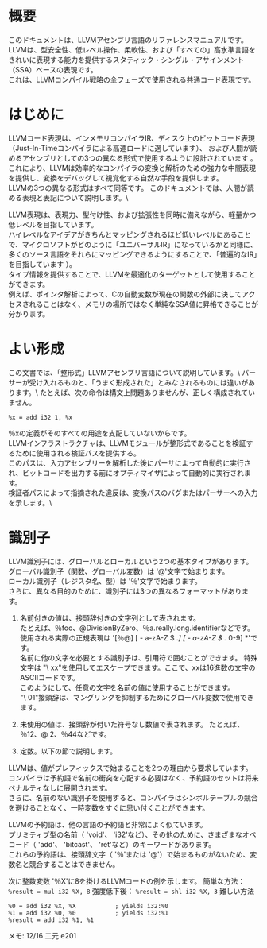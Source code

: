 # 概要
このドキュメントは、LLVMアセンブリ言語のリファレンスマニュアルです。\
LLVMは、型安全性、低レベル操作、柔軟性、および「すべての」高水準言語をきれいに表現する能力を提供するスタティック・シングル・アサインメント（SSA）ベースの表現です。\
これは、LLVMコンパイル戦略の全フェーズで使用される共通コード表現です。

# はじめに
LLVMコード表現は、インメモリコンパイラIR、ディスク上のビットコード表現（Just-In-Timeコンパイラによる高速ロードに適しています）、
および人間が読めるアセンブリとしての3つの異なる形式で使用するように設計されています 。 \
これにより、LLVMは効率的なコンパイラの変換と解析のための強力な中間表現を提供し、変換をデバッグして視覚化する自然な手段を提供します。\
LLVMの3つの異なる形式はすべて同等です。 このドキュメントでは、人間が読める表現と表記について説明します。\

LLVM表現は、表現力、型付け性、および拡張性を同時に備えながら、軽量かつ低レベルを目指しています。 \
ハイレベルなアイデアがきちんとマッピングされるほど低いレベルにあることで、マイクロソフトがどのように「ユニバーサルIR」になっているかと同様に、
多くのソース言語をそれらにマッピングできるようにすることで、「普遍的なIR」を目指しています ）。\
タイプ情報を提供することで、LLVMを最適化のターゲットとして使用することができます。\
例えば、ポインタ解析によって、Cの自動変数が現在の関数の外部に決してアクセスされることはなく、メモリの場所ではなく単純なSSA値に昇格できることが分かります。

# よい形成
この文書では、「整形式」LLVMアセンブリ言語について説明しています。\ 
パーサーが受け入れるものと、「うまく形成された」とみなされるものには違いがあります。\ 
たとえば、次の命令は構文上問題ありませんが、正しく構成されていません。

``` %x = add i32 1, %x ```

％xの定義がそのすべての用途を支配していないからです。\
LLVMインフラストラクチャは、LLVMモジュールが整形式であることを検証するために使用される検証パスを提供する。 \
このパスは、入力アセンブリーを解析した後にパーサによって自動的に実行され、ビットコードを出力する前にオプティマイザによって自動的に実行されます。\
検証者パスによって指摘された違反は、変換パスのバグまたはパーサーへの入力を示します。\

# 識別子
LLVM識別子には、グローバルとローカルという2つの基本タイプがあります。\
グローバル識別子（関数、グローバル変数）は '@'文字で始まります。 \
ローカル識別子（レジスタ名、型）は '％'文字で始まります。\
さらに、異なる目的のために、識別子には3つの異なるフォーマットがあります。
1. 名前付きの値は、接頭辞付きの文字列として表されます。\
たとえば、％foo、@DivisionByZero、％a.really.long.identifierなどです。\
使用される実際の正規表現は '[％@] [ -  a-zA-Z $ ._] [ -  a-zA-Z $ ._ 0-9] *'です。\
名前に他の文字を必要とする識別子は、引用符で囲むことができます。 特殊文字は "\ xx"を使用してエスケープできます。ここで、xxは16進数の文字のASCIIコードです。 \
このようにして、任意の文字を名前の値に使用することができます。\
"\ 01"接頭辞は、マングリングを抑制するためにグローバル変数で使用できます。


2. 未使用の値は、接頭辞が付いた符号なし数値で表されます。 たとえば、％12、@ 2、％44などです。

3. 定数。以下の節で説明します。

LLVMは、値がプレフィックスで始まることを2つの理由から要求しています。\
コンパイラは予約語で名前の衝突を心配する必要はなく、予約語のセットは将来ペナルティなしに展開されます。 \
さらに、名前のない識別子を使用すると、コンパイラはシンボルテーブルの競合を避けることなく、一時変数をすぐに思い付くことができます。


LLVMの予約語は、他の言語の予約語と非常によく似ています。\
プリミティブ型の名前（ 'void'、 'i32'など）、その他のために、さまざまなオペコード（ 'add'、 'bitcast'、 'ret'など）のキーワードがあります。\
これらの予約語は、接頭辞文字（ '％'または '@'）で始まるものがないため、変数名と競合することはできません。

次に整数変数 '％X'に8を掛けるLLVMコードの例を示します。
簡単な方法：
```%result = mul i32 %X, 8```
強度低下後：
``` %result = shl i32 %X, 3 ```
難しい方法
```
%0 = add i32 %X, %X           ; yields i32:%0
%1 = add i32 %0, %0           ; yields i32:%1
%result = add i32 %1, %1
```

メモ: 12/16 二元 e201
